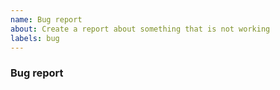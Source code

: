 ```yaml
---
name: Bug report
about: Create a report about something that is not working
labels: bug
---
```


### Bug report
